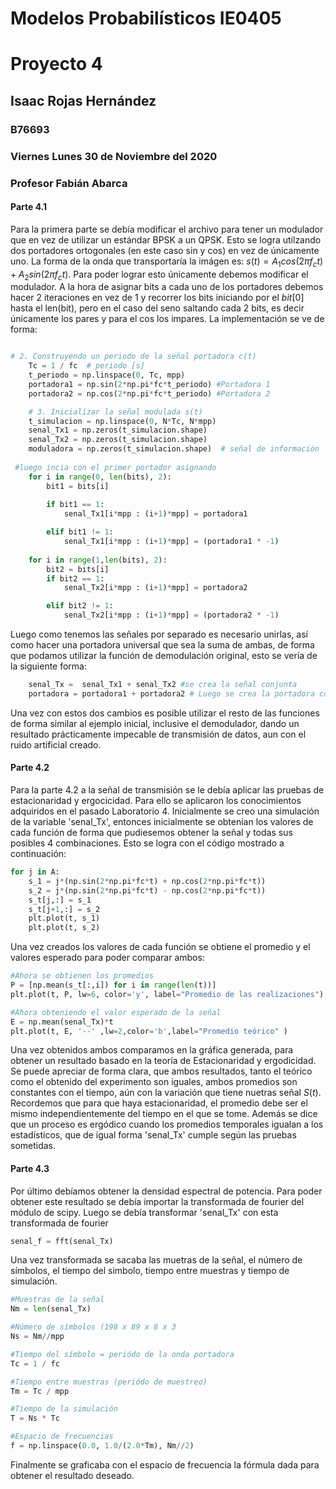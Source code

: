 # Modelos Probabilísticos IE0405
# Proyecto 4
## Isaac Rojas Hernández
### B76693
### Viernes Lunes 30 de Noviembre del 2020
### Profesor Fabián Abarca

#### Parte 4.1
Para la primera parte se debía modificar el archivo para tener un modulador que en vez de utilizar un estándar BPSK a un QPSK. Esto se logra utilzando dos portadores ortogonales (en este caso sin y cos) en vez de únicamente uno. La forma de la onda que transportaría la imágen es: $s(t) = A_{1}cos(2\pi f_{c}t) + A_{2}sin(2\pi f_{c}t)$. Para poder lograr esto únicamente debemos modificar el modulador. 
A la hora de asignar bits a cada uno de los portadores debemos hacer 2 iteraciones en vez de 1 y recorrer los bits iniciando por el $bit[0]$ hasta el len(bit), pero en el caso del seno saltando cada 2 bits, es decir únicamente los pares y para el cos los impares. La implementación se ve de forma: 
```Python

# 2. Construyendo un periodo de la señal portadora c(t)
    Tc = 1 / fc  # periodo [s]
    t_periodo = np.linspace(0, Tc, mpp)
    portadora1 = np.sin(2*np.pi*fc*t_periodo) #Portadora 1 
    portadora2 = np.cos(2*np.pi*fc*t_periodo) #Portadora 2

    # 3. Inicializar la señal modulada s(t)
    t_simulacion = np.linspace(0, N*Tc, N*mpp) 
    senal_Tx1 = np.zeros(t_simulacion.shape)
    senal_Tx2 = np.zeros(t_simulacion.shape)
    moduladora = np.zeros(t_simulacion.shape)  # señal de información
 
 #luego incia con el primer portador asignando
    for i in range(0, len(bits), 2):
        bit1 = bits[i]
        
        if bit1 == 1:
            senal_Tx1[i*mpp : (i+1)*mpp] = portadora1

        elif bit1 != 1:
            senal_Tx1[i*mpp : (i+1)*mpp] = (portadora1 * -1)
            
    for i in range(1,len(bits), 2):
        bit2 = bits[i]
        if bit2 == 1:
            senal_Tx2[i*mpp : (i+1)*mpp] = portadora2

        elif bit2 != 1:
            senal_Tx2[i*mpp : (i+1)*mpp] = (portadora2 * -1)
```

Luego como tenemos las señales por separado es necesario unirlas, así como hacer una portadora universal que sea la suma de ambas, de forma que podamos utilizar la función de demodulación original, esto se vería de la siguiente forma: 
```Python
    senal_Tx =  senal_Tx1 + senal_Tx2 #se crea la señal conjunta
    portadora = portadora1 + portadora2 # Luego se crea la portadora conjunta
``` 

Una vez con estos dos cambios es posible utilizar el resto de las funciones de forma similar al ejemplo inicial, inclusive el demodulador, dando un resultado prácticamente impecable de transmisión de datos, aun con el ruido artificial creado. 


#### Parte 4.2
Para la parte 4.2 a la señal de transmisión se le debía aplicar las pruebas de estacionaridad y ergocicidad. Para ello se aplicaron los conocimientos adquiridos en el pasado Laboratorio 4. 
Inicialmente se creo una simulación de la variable 'senal_Tx', entonces inicialmente se obtenían los valores de cada función de forma que pudiesemos obtener la señal y todas sus posibles 4 combinaciones. Esto se logra con el código mostrado a continuación: 
```Python
for j in A: 
    s_1 = j*(np.sin(2*np.pi*fc*t) + np.cos(2*np.pi*fc*t))
    s_2 = j*(np.sin(2*np.pi*fc*t) - np.cos(2*np.pi*fc*t))
    s_t[j,:] = s_1
    s_t[j+1,:] = s_2
    plt.plot(t, s_1)
    plt.plot(t, s_2)

```

Una vez creados los valores de cada función se obtiene el promedio y el valores esperado para poder comparar ambos: 
```Python
#Ahora se obtienen los promedios
P = [np.mean(s_t[:,i]) for i in range(len(t))]
plt.plot(t, P, lw=6, color='y', label="Promedio de las realizaciones")

#Ahora obteniendo el valor esperado de la señal
E = np.mean(senal_Tx)*t 
plt.plot(t, E, '--' ,lw=2,color='b',label="Promedio teórico" )
```
Una vez obtenidos ambos comparamos en la gráfica generada, para obtener un resultado basado en la teoría de Estacionaridad y ergodicidad. Se puede apreciar de forma clara, que ambos resultados, tanto el teórico como el obtenido del experimento son iguales, ambos promedios son constantes con el tiempo, aún con la variación que tiene nuetras señal $S(t)$. Recordemos que para que haya estacionaridad, el promedio debe ser el mismo independientemente del tiempo en el que se tome. Además se dice que un proceso es ergódico cuando los promedios temporales igualan a los estadísticos, que de igual forma 'senal_Tx' cumple según las pruebas sometidas. 

#### Parte 4.3

Por último debíamos obtener la densidad espectral de potencia. Para poder obtener este resultado se debía importar la transformada de fourier del módulo de scipy. Luego se debía transformar 'senal_Tx' con esta transformada de fourier

```Python
senal_f = fft(senal_Tx)
```
Una vez transformada se sacaba las muetras de la señal, el número de símbolos, el tiempo del simbolo, tiempo entre muestras y tiempo de simulación. 
```Python
#Muestras de la señal
Nm = len(senal_Tx)

#Número de símbolos (198 x 89 x 8 x 3
Ns = Nm//mpp

#Tiempo del símbolo = periódo de la onda portadora
Tc = 1 / fc

#Tiempo entre muestras (periódo de muestreo)
Tm = Tc / mpp

#Tiempo de la simulación 
T = Ns * Tc

#Espacio de frecuencias
f = np.linspace(0.0, 1.0/(2.0*Tm), Nm//2)
```
Finalmente se graficaba con el espacio de frecuencia la fórmula dada para obtener el resultado deseado. 

